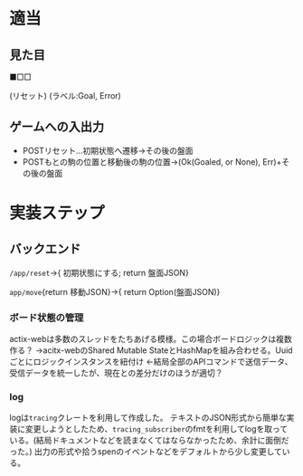 # 適当
## 見た目
■□□

(リセット) (ラベル:Goal, Error)

## ゲームへの入出力
- POSTリセット…初期状態へ遷移→その後の盤面
- POSTもとの駒の位置と移動後の駒の位置→(Ok(Goaled, or None), Err)+その後の盤面

# 実装ステップ
## バックエンド
`/app/reset`→{ 初期状態にする; return 盤面JSON}

`app/move`{return 移動JSON}→{ return Option(盤面JSON)}

### ボード状態の管理
actix-webは多数のスレッドをたちあげる模様。この場合ボードロジックは複数作る？
→acitx-webのShared Mutable StateとHashMapを組み合わせる。Uuidごとにロジックインスタンスを紐付け
←結局全部のAPIコマンドで送信データ、受信データを統一したが、現在との差分だけのほうが適切？

### log
logは`tracing`クレートを利用して作成した。
テキストのJSON形式から簡単な実装に変更しようとしたため、`tracing_subscriber`のfmtを利用してlogを取っている。(結局ドキュメントなどを読まなくてはならなかったため、余計に面倒だった。)
出力の形式や拾うspenのイベントなどをデフォルトから少し変更している。
